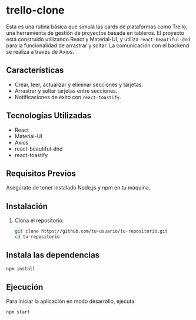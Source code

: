 # trello-clone
 
Esta es una rutina básica que simula las cards de plataformas como Trello, una herramienta de gestión de proyectos basada en tableros. El proyecto está construido utilizando React y Material-UI, y utiliza `react-beautiful-dnd` para la funcionalidad de arrastrar y soltar. La comunicación con el backend se realiza a través de Axios.

## Características

- Crear, leer, actualizar y eliminar secciones y tarjetas.
- Arrastrar y soltar tarjetas entre secciones.
- Notificaciones de éxito con `react-toastify`.

## Tecnologías Utilizadas

- React
- Material-UI
- Axios
- react-beautiful-dnd
- react-toastify

## Requisitos Previos

Asegúrate de tener instalado Node.js y npm en tu máquina.

## Instalación

1. Clona el repositorio:

   ```bash
   git clone https://github.com/tu-usuario/tu-repositorio.git
   cd tu-repositorio
   ````

## Instala las dependencias

```bash
npm install
```


## Ejecución

Para iniciar la aplicación en modo desarrollo, ejecuta:

```bash
npm start
```
